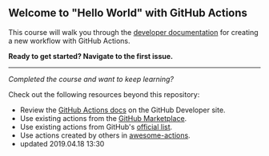 ## Welcome to "Hello World" with GitHub Actions

This course will walk you through the [developer documentation](https://developer.github.com/actions/creating-workflows/creating-a-new-workflow/) for creating a new workflow with GitHub Actions. 

**Ready to get started? Navigate to the first issue.**

---

*Completed the course and want to keep learning?*

Check out the following resources beyond this repository: 

- Review the [GitHub Actions docs](https://developer.github.com/actions/) on the GitHub Developer site. 
- Use existing actions from the [GitHub Marketplace](https://github.com/marketplace/actions).
- Use existing actions from GitHub's [official list](https://github.com/actions).
- Use actions created by others in [awesome-actions](https://github.com/sdras/awesome-actions).
- updated 2019.04.18 13:30
